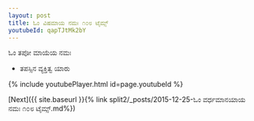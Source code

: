```yaml
---
layout: post
title: ಓಂ ವಿಷಮಾಯ ನಮಃ ೧೦೮ ಟೈಮ್ಸ್
youtubeId: qapTJtMk2bY
---
```

 
 
 ಓಂ ತಪೋ ಮಾಯೆಯ ನಮಃ  
 
 -  ತಪಸ್ಸಿನ ವ್ಯಕ್ತಿತ್ವ ಯಾರು 
 
  
 
  
 
 
 
 
 
 


{% include youtubePlayer.html id=page.youtubeId %}
 
[Next]({{ site.baseurl }}{% link  split2/_posts/2015-12-25-ಓಂ ವರ್ಧಮಾನಯಾಯ ನಮಃ ೧೦೮ ಟೈಮ್ಸ್.md%})
 
